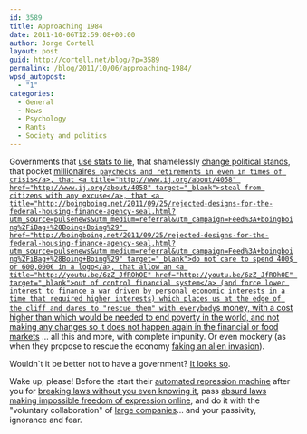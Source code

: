 ```yaml
---
id: 3589
title: Approaching 1984
date: 2011-10-06T12:59:08+00:00
author: Jorge Cortell
layout: post
guid: http://cortell.net/blog/?p=3589
permalink: /blog/2011/10/06/approaching-1984/
wpsd_autopost:
  - "1"
categories:
  - General
  - News
  - Psychology
  - Rants
  - Society and politics
---
```

Governments that <a title="http://www.escolar.net/MT/archives/2011/10/los-enfermos-que-no-salen-en-la-foto.html?utm_medium=referral&utm_source=pulsenews" href="http://www.escolar.net/MT/archives/2011/10/los-enfermos-que-no-salen-en-la-foto.html?utm_medium=referral&utm_source=pulsenews" target="_blank">use stats to lie</a>, that shamelessly <a title="http://www.escolar.net/MT/archives/2011/10/lo-que-decia-zapatero-sobre-el-escudo-antimisiles.html" href="http://www.escolar.net/MT/archives/2011/10/lo-que-decia-zapatero-sobre-el-escudo-antimisiles.html" target="_blank">change political stands</a>, that pocket <a title="http://www.escolar.net/MT/archives/2011/10/millonarios-con-la-caja-de-todos.html" href="http://www.escolar.net/MT/archives/2011/10/millonarios-con-la-caja-de-todos.html" target="_blank">millionaire`s paychecks and retirements in even in times of crisis</a>, that <a title="http://www.ij.org/about/4058" href="http://www.ij.org/about/4058" target="_blank">steal from citizens with any excuse</a>, that <a title="http://boingboing.net/2011/09/25/rejected-designs-for-the-federal-housing-finance-agency-seal.html?utm_source=pulsenews&utm_medium=referral&utm_campaign=Feed%3A+boingboing%2FiBag+%28Boing+Boing%29" href="http://boingboing.net/2011/09/25/rejected-designs-for-the-federal-housing-finance-agency-seal.html?utm_source=pulsenews&utm_medium=referral&utm_campaign=Feed%3A+boingboing%2FiBag+%28Boing+Boing%29" target="_blank">do not care to spend 400$ or 600,000€ in a logo</a>, that allow an <a title="http://youtu.be/6zZ_JfROhOE" href="http://youtu.be/6zZ_JfROhOE" target="_blank">out of control financial system</a> (and force lower interest to finance a war driven by personal economic interests in a time that required higher interests) which places us at the edge of the cliff and dares to "rescue them" with everybody`s money, with a cost higher than which would be needed to end poverty in the world, and not making any changes so it does not happen again in the financial or <a title="http://www.wired.com/wiredscience/2011/10/food-price-rises/?utm_source=pulsenews&utm_medium=referral&utm_campaign=Feed%3A+wired%2Findex+%28Wired%3A+Index+3+%28Top+Stories+2%29%29" href="http://www.wired.com/wiredscience/2011/10/food-price-rises/?utm_source=pulsenews&utm_medium=referral&utm_campaign=Feed%3A+wired%2Findex+%28Wired%3A+Index+3+%28Top+Stories+2%29%29" target="_blank">food markets</a> ... all this and more, with complete impunity. Or even mockery (as when they propose to rescue the economy <a title="http://youtu.be/E1Fzzs7oVaA" href="http://youtu.be/E1Fzzs7oVaA" target="_blank">faking an alien invasion</a>).

Wouldn`t it be better not to have a government? <a title="http://www.escolar.net/MT/archives/2011/09/ventajas-de-no-tener-gobierno.html" href="http://www.escolar.net/MT/archives/2011/09/ventajas-de-no-tener-gobierno.html" target="_blank">It looks so</a>.

Wake up, please! Before the start their <a title="http://www.wired.com/dangerroom/2011/09/drones-never-forget-a-face/?utm_source=pulsenews&utm_medium=referral&utm_campaign=Feed%3A+wired%2Findex+%28Wired%3A+Index+3+%28Top+Stories+2%29%29" href="http://www.wired.com/dangerroom/2011/09/drones-never-forget-a-face/?utm_source=pulsenews&utm_medium=referral&utm_campaign=Feed%3A+wired%2Findex+%28Wired%3A+Index+3+%28Top+Stories+2%29%29" target="_blank">automated repression machine</a> after you for <a title="http://www.cracked.com/article_19450_6-laws-youve-broken-without-even-realizing-it.html?wa_user1=4&wa_user2=Weird+World&wa_user3=article&wa_user4=popular" href="http://www.cracked.com/article_19450_6-laws-youve-broken-without-even-realizing-it.html?wa_user1=4&wa_user2=Weird+World&wa_user3=article&wa_user4=popular" target="_blank">breaking laws without you even knowing it</a>, pass <a title="http://it.wikipedia.org/wiki/Wikipedia:Comunicato_4_ottobre_2011" href="http://it.wikipedia.org/wiki/Wikipedia:Comunicato_4_ottobre_2011" target="_blank">absurd laws making impossible freedom of expression online</a>, and do it with the "voluntary collaboration" of <a title="http://arstechnica.com/tech-policy/news/2011/09/secret-memo-reveals-which-telecoms-store-your-data-the-longest.ars" href="http://arstechnica.com/tech-policy/news/2011/09/secret-memo-reveals-which-telecoms-store-your-data-the-longest.ars" target="_blank">large companies</a>... and your passivity, ignorance and fear.